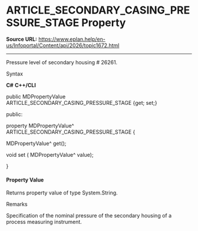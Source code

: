 # ARTICLE_SECONDARY_CASING_PRESSURE_STAGE Property

**Source URL:** https://www.eplan.help/en-us/Infoportal/Content/api/2026/topic1672.html

---

Pressure level of secondary housing # 26261.

Syntax

**C#**
**C++/CLI**


public MDPropertyValue ARTICLE_SECONDARY_CASING_PRESSURE_STAGE {get; set;}

public:

property MDPropertyValue^ ARTICLE_SECONDARY_CASING_PRESSURE_STAGE {

   MDPropertyValue^ get();

   void set (    MDPropertyValue^ value);

}


#### Property Value

Returns property value of type System.String.

Remarks

Specification of the nominal pressure of the secondary housing of a process measuring instrument.
